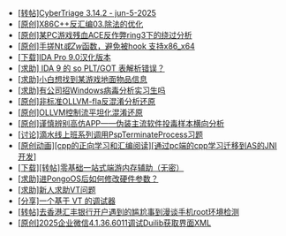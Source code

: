 + [[转帖]CyberTriage 3.14.2 - jun-5-2025](https://bbs.kanxue.com/thread-287230.htm)
+ [[原创]X86C++反汇编03.除法的优化](https://bbs.kanxue.com/thread-287229.htm)
+ [[原创]某PC游戏残血ACE反作弊ring3下的绕过分析](https://bbs.kanxue.com/thread-284667.htm)
+ [[原创]手搓Nt*或Zw*函数，避免被hook 支持x86_x64](https://bbs.kanxue.com/thread-284264.htm)
+ [[下载]IDA Pro 9.0汉化版本](https://bbs.kanxue.com/thread-286332.htm)
+ [[求助] IDA 9 的 so PLT/GOT 表解析错误？](https://bbs.kanxue.com/thread-286137.htm)
+ [[求助]小白想找到某游戏地面物品信息](https://bbs.kanxue.com/thread-286974.htm)
+ [[求助]有公司招Windows病毒分析实习生吗](https://bbs.kanxue.com/thread-286808.htm)
+ [[原创]非标准OLLVM-fla反混淆分析还原](https://bbs.kanxue.com/thread-286549.htm)
+ [[原创]OLLVM控制流平坦化混淆还原](https://bbs.kanxue.com/thread-286151.htm)
+ [[原创]谨慎辨别高仿APP——伪装主流软件投毒样本横向分析](https://bbs.kanxue.com/thread-287205.htm)
+ [[讨论]滴水线上班系列调用PspTerminateProcess习题](https://bbs.kanxue.com/thread-287101.htm)
+ [[原创动画][cpp的正向学习和汇编阅读][通过pc端的cpp学习迁移到AS的JNI开发]](https://bbs.kanxue.com/thread-287213.htm)
+ [[下载][转帖]零基础一站式端游内存辅助（无密）](https://bbs.kanxue.com/thread-287049.htm)
+ [[求助]进PongoOS后如何修改硬件参数？](https://bbs.kanxue.com/thread-287128.htm)
+ [[求助]新人求助VT问题](https://bbs.kanxue.com/thread-287196.htm)
+ [[分享]一个基于 VT 的调试器](https://bbs.kanxue.com/thread-286110.htm)
+ [[转帖]去香港汇丰银行开户遇到的尴尬事到漫谈手机root环境检测](https://bbs.kanxue.com/thread-285754.htm)
+ [[原创]2025企业微信4.1.36.6011调试Duilib获取界面XML](https://bbs.kanxue.com/thread-286450.htm)
